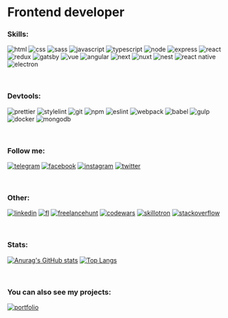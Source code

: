 # Frontend developer

### Skills:

![html](https://img.shields.io/badge/-html-db4925?style=for-the-badge&logo=html5&logoColor=&logoWidth=20)
![css](https://img.shields.io/badge/-css-28a1d4?style=for-the-badge&logo=css3&logoColor=&logoWidth=20)
![sass](https://img.shields.io/badge/-sass-c36291?style=for-the-badge&logo=sass&logoColor=&logoWidth=20)
![javascript](https://img.shields.io/badge/-javascript-f0a532?style=for-the-badge&logo=javascript&logoColor=&logoWidth=20)
![typescript](https://img.shields.io/badge/-typescript-2e72bc?style=for-the-badge&logo=typescript&logoColor=&logoWidth=20)
![node](https://img.shields.io/badge/-node-3c7f3a?style=for-the-badge&logo=node.js&logoColor=&logoWidth=20)
![express](https://img.shields.io/badge/-Express-37424d?style=for-the-badge&logo=express&logoColor=&logoWidth=20)
![react](https://img.shields.io/badge/-react-4bbdf4?style=for-the-badge&logo=react&logoColor=&logoWidth=20)
![redux](https://img.shields.io/badge/-redux-7649bd?style=for-the-badge&logo=redux&logoColor=&logoWidth=20)
![gatsby](https://img.shields.io/badge/-gatsby-653398?style=for-the-badge&logo=gatsby&logoColor=&logoWidth=20)
![vue](https://img.shields.io/badge/-vue-69ba83?style=for-the-badge&logo=vue.js&logoColor=&logoWidth=20)
![angular](https://img.shields.io/badge/-angular-c74431?style=for-the-badge&logo=angular&logoColor=&logoWidth=20)
![next](https://img.shields.io/badge/-next-656565?style=for-the-badge&logo=next.js&logoColor=&logoWidth=20)
![nuxt](https://img.shields.io/badge/-nuxt-468471?style=for-the-badge&logo=nuxt.js&logoColor=&logoWidth=20)
![nest](https://img.shields.io/badge/-nest-e2514f?style=for-the-badge&logo=nestjs&logoColor=&logoWidth=20)
![react native](https://img.shields.io/badge/-react_native-4bbdf4?style=for-the-badge&logo=react&logoColor=&logoWidth=20)
![electron](https://img.shields.io/badge/-electron-75a5b3?style=for-the-badge&logo=electron&logoColor=&logoWidth=20)

<br>

### Devtools:

![prettier](https://img.shields.io/badge/-prettier-1a2b33?style=for-the-badge&logo=prettier&logoColor=&logoWidth=20)
![stylelint](https://img.shields.io/badge/-stylelint-3f3f3f?style=for-the-badge&logo=stylelint&logoColor=&logoWidth=20)
![git](https://img.shields.io/badge/-git-f54d27?style=for-the-badge&logo=git&logoColor=&logoWidth=20)
![npm](https://img.shields.io/badge/-npm-cd4402?style=for-the-badge&logo=npm&logoColor=&logoWidth=20)
![eslint](https://img.shields.io/badge/-eslint-514abe?style=for-the-badge&logo=eslint&logoColor=&logoWidth=20)
![webpack](https://img.shields.io/badge/-webpack-5399c8?style=for-the-badge&logo=webpack&logoColor=&logoWidth=20)
![babel](https://img.shields.io/badge/-babel-c8b20f?style=for-the-badge&logo=babel&logoColor=&logoWidth=20)
![gulp](https://img.shields.io/badge/-gulp-d34a46?style=for-the-badge&logo=gulp&logoColor=&logoWidth=20)
![docker](https://img.shields.io/badge/-docker-1c6bb3?style=for-the-badge&logo=docker&logoColor=&logoWidth=20)
![mongodb](https://img.shields.io/badge/-mongodb-508d4a?style=for-the-badge&logo=MongoDB&logoColor=&logoWidth=20)

<br>

### Follow me:

[![telegram](https://img.shields.io/badge/-telegram-27a7e5?style=for-the-badge&logo=telegram&logoColor=&logoWidth=20)](https://t.me/alkhimenok)
[![facebook](https://img.shields.io/badge/-facebook-1877f2?style=for-the-badge&logo=facebook&logoColor=&logoWidth=20)](https://www.facebook.com/profile.php?id=100072407994592)
[![instagram](https://img.shields.io/badge/-instagram-B4068E?style=for-the-badge&logo=instagram&logoColor=&logoWidth=20)](https://www.instagram.com/alkhimenok.kirill.leonidovich/)
[![twitter](https://img.shields.io/badge/-twitter-1d9bf0?style=for-the-badge&logo=twitter&logoColor=&logoWidth=20)](https://twitter.com/AlkhimenokKL)

<br>

### Other:

[![linkedin](https://img.shields.io/badge/-linkedin-0a66c2?style=for-the-badge&logo=linkedin&logoColor=&logoWidth=20)](https://www.linkedin.com/in/kirill-alkhimenok-a58524220/)
[![fl](https://img.shields.io/badge/-fl-00cd5e?style=for-the-badge&logo=icon&logoColor=&logoWidth=20)](https://www.fl.ru/users/alkhimenokkiril/portfolio/#/)
[![freelancehunt](https://img.shields.io/badge/-freelancehunt-d9aa38?style=for-the-badge&logo=icon&logoColor=&logoWidth=20)](https://freelancehunt.com/my)
[![codewars](https://img.shields.io/badge/-codewars-b1361e?style=for-the-badge&logo=codewars&logoColor=&logoWidth=20)](https://www.codewars.com/users/kirill-leonidovich)
[![skillotron](https://img.shields.io/badge/-skillotron-cabf27?style=for-the-badge&logo=icon&logoColor=&logoWidth=20)](https://skillotron.com/profile/196080)
[![stackoverflow](https://img.shields.io/badge/-stackoverflow-e88331?style=for-the-badge&logo=stackoverflow&logoColor=&logoWidth=20)](https://ru.stackoverflow.com/users/466343/kirill-leonidovich)

<br>

### Stats:

[![Anurag's GitHub stats](https://github-readme-stats.vercel.app/api?username=Kirill-Leonidovich&show_icons=true)](https://github.com/anuraghazra/github-readme-stats)
[![Top Langs](https://github-readme-stats.vercel.app/api/top-langs/?username=Kirill-Leonidovich&layout=compact)](https://github.com/anuraghazra/github-readme-stats)

<br>

### You can also see my projects:

[![portfolio](https://img.shields.io/badge/-portfolio-0a66c2?style=for-the-badge)](https://kirill-leonidovich.github.io)

